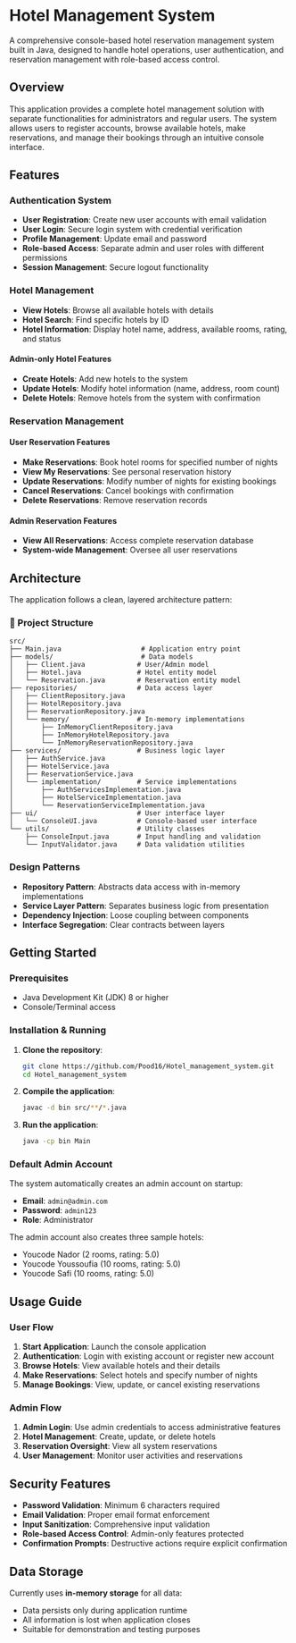 # Hotel Management System

A comprehensive console-based hotel reservation management system built in Java, designed to handle hotel operations, user authentication, and reservation management with role-based access control.

## Overview

This application provides a complete hotel management solution with separate functionalities for administrators and regular users. The system allows users to register accounts, browse available hotels, make reservations, and manage their bookings through an intuitive console interface.

##  Features

### Authentication System
- **User Registration**: Create new user accounts with email validation
- **User Login**: Secure login system with credential verification
- **Profile Management**: Update email and password
- **Role-based Access**: Separate admin and user roles with different permissions
- **Session Management**: Secure logout functionality

### Hotel Management
- **View Hotels**: Browse all available hotels with details
- **Hotel Search**: Find specific hotels by ID
- **Hotel Information**: Display hotel name, address, available rooms, rating, and status

#### Admin-only Hotel Features
- **Create Hotels**: Add new hotels to the system
- **Update Hotels**: Modify hotel information (name, address, room count)
- **Delete Hotels**: Remove hotels from the system with confirmation

### Reservation Management

#### User Reservation Features
- **Make Reservations**: Book hotel rooms for specified number of nights
- **View My Reservations**: See personal reservation history
- **Update Reservations**: Modify number of nights for existing bookings
- **Cancel Reservations**: Cancel bookings with confirmation
- **Delete Reservations**: Remove reservation records

#### Admin Reservation Features
- **View All Reservations**: Access complete reservation database
- **System-wide Management**: Oversee all user reservations

## Architecture

The application follows a clean, layered architecture pattern:

### 📁 Project Structure
```
src/
├── Main.java                    # Application entry point
├── models/                      # Data models
│   ├── Client.java             # User/Admin model
│   ├── Hotel.java              # Hotel entity model
│   └── Reservation.java        # Reservation entity model
├── repositories/               # Data access layer
│   ├── ClientRepository.java
│   ├── HotelRepository.java
│   ├── ReservationRepository.java
│   └── memory/                 # In-memory implementations
│       ├── InMemoryClientRepository.java
│       ├── InMemoryHotelRepository.java
│       └── InMemoryReservationRepository.java
├── services/                   # Business logic layer
│   ├── AuthService.java
│   ├── HotelService.java
│   ├── ReservationService.java
│   └── implementation/         # Service implementations
│       ├── AuthServicesImplementation.java
│       ├── HotelServiceImplementation.java
│       └── ReservationServiceImplementation.java
├── ui/                         # User interface layer
│   └── ConsoleUI.java          # Console-based user interface
└── utils/                      # Utility classes
    ├── ConsoleInput.java       # Input handling and validation
    └── InputValidator.java     # Data validation utilities
```

### Design Patterns
- **Repository Pattern**: Abstracts data access with in-memory implementations
- **Service Layer Pattern**: Separates business logic from presentation
- **Dependency Injection**: Loose coupling between components
- **Interface Segregation**: Clear contracts between layers

## Getting Started

### Prerequisites
- Java Development Kit (JDK) 8 or higher
- Console/Terminal access

### Installation & Running

1. **Clone the repository**:
   ```bash
   git clone https://github.com/Pood16/Hotel_management_system.git
   cd Hotel_management_system
   ```

2. **Compile the application**:
   ```bash
   javac -d bin src/**/*.java
   ```

3. **Run the application**:
   ```bash
   java -cp bin Main
   ```

### Default Admin Account
The system automatically creates an admin account on startup:
- **Email**: `admin@admin.com`
- **Password**: `admin123`
- **Role**: Administrator

The admin account also creates three sample hotels:
- Youcode Nador (2 rooms, rating: 5.0)
- Youcode Youssoufia (10 rooms, rating: 5.0)
- Youcode Safi (10 rooms, rating: 5.0)

## Usage Guide

### User Flow
1. **Start Application**: Launch the console application
2. **Authentication**: Login with existing account or register new account
3. **Browse Hotels**: View available hotels and their details
4. **Make Reservations**: Select hotels and specify number of nights
5. **Manage Bookings**: View, update, or cancel existing reservations

### Admin Flow
1. **Admin Login**: Use admin credentials to access administrative features
2. **Hotel Management**: Create, update, or delete hotels
3. **Reservation Oversight**: View all system reservations
4. **User Management**: Monitor user activities and reservations

## Security Features

- **Password Validation**: Minimum 6 characters required
- **Email Validation**: Proper email format enforcement
- **Input Sanitization**: Comprehensive input validation
- **Role-based Access Control**: Admin-only features protected
- **Confirmation Prompts**: Destructive actions require explicit confirmation

## Data Storage

Currently uses **in-memory storage** for all data:
- Data persists only during application runtime
- All information is lost when application closes
- Suitable for demonstration and testing purposes

